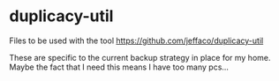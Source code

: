 # duplicacy-util
Files to be used with the tool https://github.com/jeffaco/duplicacy-util

These are specific to the current backup strategy in place for my home. Maybe the fact that I need this means I have too many pcs...
